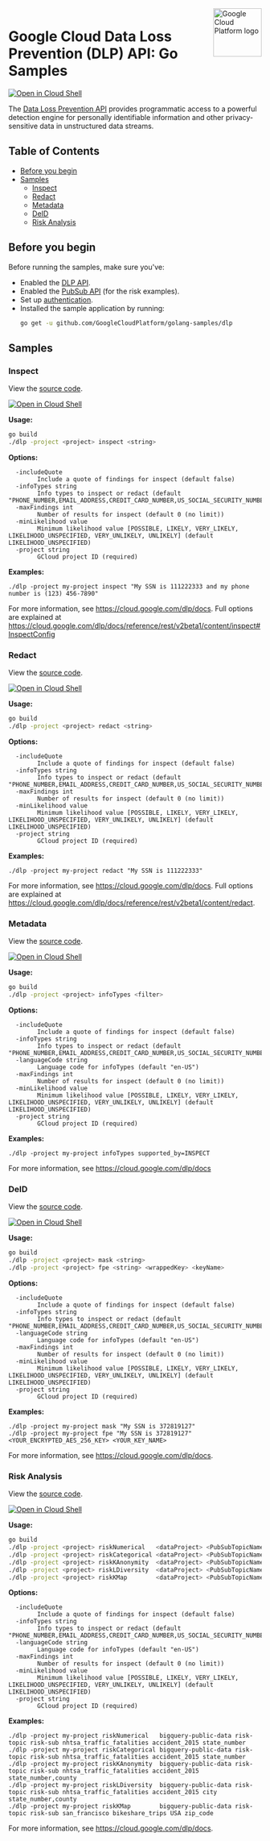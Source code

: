 <img src="https://avatars2.githubusercontent.com/u/2810941?v=3&s=96" alt="Google Cloud Platform logo" title="Google Cloud Platform" align="right" height="96" width="96"/>

# Google Cloud Data Loss Prevention (DLP) API: Go Samples

[![Open in Cloud Shell][shell_img]][shell_link]

The [Data Loss Prevention API](https://cloud.google.com/dlp/docs/) provides programmatic access to a powerful detection engine for personally identifiable information and other privacy-sensitive data in unstructured data streams.

## Table of Contents

* [Before you begin](#before-you-begin)
* [Samples](#samples)
  * [Inspect](#inspect)
  * [Redact](#redact)
  * [Metadata](#metadata)
  * [DeID](#deid)
  * [Risk Analysis](#risk-analysis)

## Before you begin

Before running the samples, make sure you've:

* Enabled the [DLP API](https://console.developers.google.com/apis/api/dlp.googleapis.com/overview).
* Enabled the [PubSub API](https://console.developers.google.com/apis/api/pubsub.googleapis.com/overview) (for the risk examples).
* Set up [authentication](https://cloud.google.com/docs/authentication/getting-started).
* Installed the sample application by running:
  ```bash
  go get -u github.com/GoogleCloudPlatform/golang-samples/dlp
  ```

## Samples

### Inspect

View the [source code][inspect_0_code].

[![Open in Cloud Shell][shell_img]](https://console.cloud.google.com/cloudshell/open?git_repo=https://github.com/GoogleCloudPlatform/golang-samples&page=editor&open_in_editor=dlp/inspect.go,dlp/README.md)

__Usage:__
```bash
go build
./dlp -project <project> inspect <string>
```

__Options:__
```
  -includeQuote
        Include a quote of findings for inspect (default false)
  -infoTypes string
        Info types to inspect or redact (default "PHONE_NUMBER,EMAIL_ADDRESS,CREDIT_CARD_NUMBER,US_SOCIAL_SECURITY_NUMBER")
  -maxFindings int
        Number of results for inspect (default 0 (no limit))
  -minLikelihood value
        Minimum likelihood value [POSSIBLE, LIKELY, VERY_LIKELY, LIKELIHOOD_UNSPECIFIED, VERY_UNLIKELY, UNLIKELY] (default LIKELIHOOD_UNSPECIFIED)
  -project string
        GCloud project ID (required)
```

__Examples:__
```
./dlp -project my-project inspect "My SSN is 111222333 and my phone number is (123) 456-7890"
```

For more information, see https://cloud.google.com/dlp/docs. Full options are explained at
https://cloud.google.com/dlp/docs/reference/rest/v2beta1/content/inspect#InspectConfig

[inspect_0_docs]: https://cloud.google.com/dlp/docs
[inspect_0_code]: inspect.go

### Redact

View the [source code][redact_1_code].

[![Open in Cloud Shell][shell_img]](https://console.cloud.google.com/cloudshell/open?git_repo=https://github.com/GoogleCloudPlatform/golang-samples&page=editor&open_in_editor=dlp/redact.go,dlp/README.md)

__Usage:__
```bash
go build
./dlp -project <project> redact <string>
```

__Options:__
```
  -includeQuote
        Include a quote of findings for inspect (default false)
  -infoTypes string
        Info types to inspect or redact (default "PHONE_NUMBER,EMAIL_ADDRESS,CREDIT_CARD_NUMBER,US_SOCIAL_SECURITY_NUMBER")
  -maxFindings int
        Number of results for inspect (default 0 (no limit))
  -minLikelihood value
        Minimum likelihood value [POSSIBLE, LIKELY, VERY_LIKELY, LIKELIHOOD_UNSPECIFIED, VERY_UNLIKELY, UNLIKELY] (default LIKELIHOOD_UNSPECIFIED)
  -project string
        GCloud project ID (required)
```

__Examples:__
```
./dlp -project my-project redact "My SSN is 111222333"
```

For more information, see https://cloud.google.com/dlp/docs. Full options are explained at
https://cloud.google.com/dlp/docs/reference/rest/v2beta1/content/redact.

[redact_1_docs]: https://cloud.google.com/dlp/docs
[redact_1_code]: redact.go

### Metadata

View the [source code][metadata_2_code].

[![Open in Cloud Shell][shell_img]](https://console.cloud.google.com/cloudshell/open?git_repo=https://github.com/GoogleCloudPlatform/golang-samples&page=editor&open_in_editor=dlp/metadata.go,dlp/README.md)

__Usage:__
```bash
go build
./dlp -project <project> infoTypes <filter>
```

__Options:__
```
  -includeQuote
        Include a quote of findings for inspect (default false)
  -infoTypes string
        Info types to inspect or redact (default "PHONE_NUMBER,EMAIL_ADDRESS,CREDIT_CARD_NUMBER,US_SOCIAL_SECURITY_NUMBER")
  -languageCode string
        Language code for infoTypes (default "en-US")
  -maxFindings int
        Number of results for inspect (default 0 (no limit))
  -minLikelihood value
        Minimum likelihood value [POSSIBLE, LIKELY, VERY_LIKELY, LIKELIHOOD_UNSPECIFIED, VERY_UNLIKELY, UNLIKELY] (default LIKELIHOOD_UNSPECIFIED)
  -project string
        GCloud project ID (required)
```

__Examples:__
```
./dlp -project my-project infoTypes supported_by=INSPECT
```

For more information, see https://cloud.google.com/dlp/docs

[metadata_2_docs]: https://cloud.google.com/dlp/docs
[metadata_2_code]: metadata.go

### DeID

View the [source code][deid_3_code].

[![Open in Cloud Shell][shell_img]](https://console.cloud.google.com/cloudshell/open?git_repo=https://github.com/GoogleCloudPlatform/golang-samples&page=editor&open_in_editor=dlp/deid.go,dlp/README.md)

__Usage:__
```bash
go build
./dlp -project <project> mask <string>
./dlp -project <project> fpe <string> <wrappedKey> <keyName>
```

__Options:__
```
  -includeQuote
        Include a quote of findings for inspect (default false)
  -infoTypes string
        Info types to inspect or redact (default "PHONE_NUMBER,EMAIL_ADDRESS,CREDIT_CARD_NUMBER,US_SOCIAL_SECURITY_NUMBER")
  -languageCode string
        Language code for infoTypes (default "en-US")
  -maxFindings int
        Number of results for inspect (default 0 (no limit))
  -minLikelihood value
        Minimum likelihood value [POSSIBLE, LIKELY, VERY_LIKELY, LIKELIHOOD_UNSPECIFIED, VERY_UNLIKELY, UNLIKELY] (default LIKELIHOOD_UNSPECIFIED)
  -project string
        GCloud project ID (required)
```

__Examples:__
```
./dlp -project my-project mask "My SSN is 372819127"
./dlp -project my-project fpe "My SSN is 372819127" <YOUR_ENCRYPTED_AES_256_KEY> <YOUR_KEY_NAME>
```

For more information, see https://cloud.google.com/dlp/docs.

[deid_3_docs]: https://cloud.google.com/dlp/docs
[deid_3_code]: deid.go

### Risk Analysis

View the [source code][risk_4_code].

[![Open in Cloud Shell][shell_img]](https://console.cloud.google.com/cloudshell/open?git_repo=https://github.com/GoogleCloudPlatform/golang-samples&page=editor&open_in_editor=dlp/risk.go,dlp/README.md)

__Usage:__
```bash
go build
./dlp -project <project> riskNumerical   <dataProject> <PubSubTopicName> <PubSubSubscriptionName> <datasetID> <tableID> <columnName>
./dlp -project <project> riskCategorical <dataProject> <PubSubTopicName> <PubSubSubscriptionName> <datasetID> <tableID> <columnName>
./dlp -project <project> riskKAnonymity  <dataProject> <PubSubTopicName> <PubSubSubscriptionName> <datasetID> <tableID> <commaSepColumnNames>
./dlp -project <project> riskLDiversity  <dataProject> <PubSubTopicName> <PubSubSubscriptionName> <datasetID> <tableID> <sensitiveColumnName> <commaSepColumnNames>
./dlp -project <project> riskKMap        <dataProject> <PubSubTopicName> <PubSubSubscriptionName> <datasetID> <tableID> <region> <columnName>
```

__Options:__
```
  -includeQuote
        Include a quote of findings for inspect (default false)
  -infoTypes string
        Info types to inspect or redact (default "PHONE_NUMBER,EMAIL_ADDRESS,CREDIT_CARD_NUMBER,US_SOCIAL_SECURITY_NUMBER")
  -languageCode string
        Language code for infoTypes (default "en-US")
  -maxFindings int
        Number of results for inspect (default 0 (no limit))
  -minLikelihood value
        Minimum likelihood value [POSSIBLE, LIKELY, VERY_LIKELY, LIKELIHOOD_UNSPECIFIED, VERY_UNLIKELY, UNLIKELY] (default LIKELIHOOD_UNSPECIFIED)
  -project string
        GCloud project ID (required)
```

__Examples:__
```
./dlp -project my-project riskNumerical   bigquery-public-data risk-topic risk-sub nhtsa_traffic_fatalities accident_2015 state_number
./dlp -project my-project riskCategorical bigquery-public-data risk-topic risk-sub nhtsa_traffic_fatalities accident_2015 state_number
./dlp -project my-project riskKAnonymity  bigquery-public-data risk-topic risk-sub nhtsa_traffic_fatalities accident_2015 state_number,county
./dlp -project my-project riskLDiversity  bigquery-public-data risk-topic risk-sub nhtsa_traffic_fatalities accident_2015 city state_number,county
./dlp -project my-project riskKMap        bigquery-public-data risk-topic risk-sub san_francisco bikeshare_trips USA zip_code
```

For more information, see https://cloud.google.com/dlp/docs.

[risk_4_docs]: https://cloud.google.com/dlp/docs
[risk_4_code]: risk.go

[shell_img]: http://gstatic.com/cloudssh/images/open-btn.png
[shell_link]: https://console.cloud.google.com/cloudshell/open?git_repo=https://github.com/GoogleCloudPlatform/golang-samples&page=editor&open_in_editor=dlp/README.md